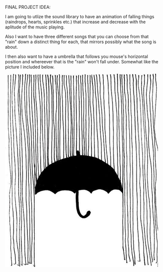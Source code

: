 FINAL PROJECT IDEA:

I am going to utlize the sound library to have an animation of falling things (raindrops, hearts, sprinkles etc.) that increase and decrease with the aplitude of the music playing. 

Also I want to have three different songs that you can choose from that "rain" down a distinct thing for each, that mirrors possibly what the song is about. 

I then also want to have a umbrella that follows you mouse's horizontal position and whereever that is the "rain" won't fall under. Somewhat like the picture I included below. 

<img src="rain.jpg" alt="rain">